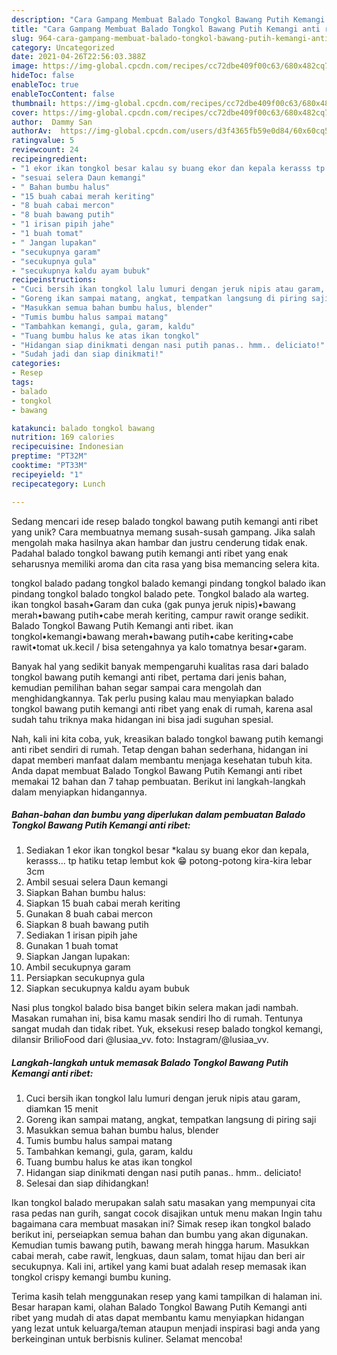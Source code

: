 ```yaml
---
description: "Cara Gampang Membuat Balado Tongkol Bawang Putih Kemangi anti ribet yang Bikin Ngiler"
title: "Cara Gampang Membuat Balado Tongkol Bawang Putih Kemangi anti ribet yang Bikin Ngiler"
slug: 964-cara-gampang-membuat-balado-tongkol-bawang-putih-kemangi-anti-ribet-yang-bikin-ngiler
category: Uncategorized
date: 2021-04-26T22:56:03.388Z
image: https://img-global.cpcdn.com/recipes/cc72dbe409f00c63/680x482cq70/balado-tongkol-bawang-putih-kemangi-anti-ribet-foto-resep-utama.jpg
hideToc: false
enableToc: true
enableTocContent: false
thumbnail: https://img-global.cpcdn.com/recipes/cc72dbe409f00c63/680x482cq70/balado-tongkol-bawang-putih-kemangi-anti-ribet-foto-resep-utama.jpg
cover: https://img-global.cpcdn.com/recipes/cc72dbe409f00c63/680x482cq70/balado-tongkol-bawang-putih-kemangi-anti-ribet-foto-resep-utama.jpg
author:  Dammy San
authorAv:  https://img-global.cpcdn.com/users/d3f4365fb59e0d84/60x60cq50/avatar.jpg
ratingvalue: 5
reviewcount: 24
recipeingredient:
- "1 ekor ikan tongkol besar kalau sy buang ekor dan kepala kerasss tp hatiku tetap lembut kok  potongpotong kirakira lebar 3cm"
- "sesuai selera Daun kemangi"
- " Bahan bumbu halus"
- "15 buah cabai merah keriting"
- "8 buah cabai mercon"
- "8 buah bawang putih"
- "1 irisan pipih jahe"
- "1 buah tomat"
- " Jangan lupakan"
- "secukupnya garam"
- "secukupnya gula"
- "secukupnya kaldu ayam bubuk"
recipeinstructions:
- "Cuci bersih ikan tongkol lalu lumuri dengan jeruk nipis atau garam, diamkan 15 menit"
- "Goreng ikan sampai matang, angkat, tempatkan langsung di piring saji"
- "Masukkan semua bahan bumbu halus, blender"
- "Tumis bumbu halus sampai matang"
- "Tambahkan kemangi, gula, garam, kaldu"
- "Tuang bumbu halus ke atas ikan tongkol"
- "Hidangan siap dinikmati dengan nasi putih panas.. hmm.. deliciato!"
- "Sudah jadi dan siap dinikmati!"
categories:
- Resep
tags:
- balado
- tongkol
- bawang

katakunci: balado tongkol bawang 
nutrition: 169 calories
recipecuisine: Indonesian
preptime: "PT32M"
cooktime: "PT33M"
recipeyield: "1"
recipecategory: Lunch

---
```



Sedang mencari ide resep balado tongkol bawang putih kemangi anti ribet yang unik? Cara membuatnya memang susah-susah gampang. Jika salah mengolah maka hasilnya akan hambar dan justru cenderung tidak enak. Padahal balado tongkol bawang putih kemangi anti ribet yang enak seharusnya memiliki aroma dan cita rasa yang bisa memancing selera kita.


tongkol balado padang tongkol balado kemangi pindang tongkol balado ikan pindang tongkol balado tongkol balado pete. Tongkol balado ala warteg. ikan tongkol basah•Garam dan cuka (gak punya jeruk nipis)•bawang merah•bawang putih•cabe merah keriting, campur rawit orange sedikit. Balado Tongkol Bawang Putih Kemangi anti ribet. ikan tongkol•kemangi•bawang merah•bawang putih•cabe keriting•cabe rawit•tomat uk.kecil / bisa setengahnya ya kalo tomatnya besar•garam.

Banyak hal yang sedikit banyak mempengaruhi kualitas rasa dari balado tongkol bawang putih kemangi anti ribet, pertama dari jenis bahan, kemudian pemilihan bahan segar sampai cara mengolah dan menghidangkannya. Tak perlu pusing kalau mau menyiapkan balado tongkol bawang putih kemangi anti ribet yang enak di rumah, karena asal sudah tahu triknya maka hidangan ini bisa jadi suguhan spesial.


Nah, kali ini kita coba, yuk, kreasikan balado tongkol bawang putih kemangi anti ribet sendiri di rumah. Tetap dengan bahan sederhana, hidangan ini dapat memberi manfaat dalam membantu menjaga kesehatan tubuh kita. Anda dapat membuat Balado Tongkol Bawang Putih Kemangi anti ribet memakai 12 bahan dan 7 tahap pembuatan. Berikut ini langkah-langkah dalam menyiapkan hidangannya.

<!--inarticleads1-->

##### Bahan-bahan dan bumbu yang diperlukan dalam pembuatan Balado Tongkol Bawang Putih Kemangi anti ribet:

1. Sediakan 1 ekor ikan tongkol besar *kalau sy buang ekor dan kepala, kerasss... tp hatiku tetap lembut kok 😁 potong-potong kira-kira lebar 3cm
1. Ambil sesuai selera Daun kemangi
1. Siapkan  Bahan bumbu halus:
1. Siapkan 15 buah cabai merah keriting
1. Gunakan 8 buah cabai mercon
1. Siapkan 8 buah bawang putih
1. Sediakan 1 irisan pipih jahe
1. Gunakan 1 buah tomat
1. Siapkan  Jangan lupakan:
1. Ambil secukupnya garam
1. Persiapkan secukupnya gula
1. Siapkan secukupnya kaldu ayam bubuk


Nasi plus tongkol balado bisa banget bikin selera makan jadi nambah. Masakan rumahan ini, bisa kamu masak sendiri lho di rumah. Tentunya sangat mudah dan tidak ribet. Yuk, eksekusi resep balado tongkol kemangi, dilansir BrilioFood dari @lusiaa_vv. foto: Instagram/@lusiaa_vv. 

<!--inarticleads2-->

##### Langkah-langkah untuk memasak Balado Tongkol Bawang Putih Kemangi anti ribet:

1. Cuci bersih ikan tongkol lalu lumuri dengan jeruk nipis atau garam, diamkan 15 menit
1. Goreng ikan sampai matang, angkat, tempatkan langsung di piring saji
1. Masukkan semua bahan bumbu halus, blender
1. Tumis bumbu halus sampai matang
1. Tambahkan kemangi, gula, garam, kaldu
1. Tuang bumbu halus ke atas ikan tongkol
1. Hidangan siap dinikmati dengan nasi putih panas.. hmm.. deliciato!
1. Selesai dan siap dihidangkan!

Ikan tongkol balado merupakan salah satu masakan yang mempunyai cita rasa pedas nan gurih, sangat cocok disajikan untuk menu makan Ingin tahu bagaimana cara membuat masakan ini? Simak resep ikan tongkol balado berikut ini, perseiapkan semua bahan dan bumbu yang akan digunakan. Kemudian tumis bawang putih, bawang merah hingga harum. Masukkan cabai merah, cabe rawit, lengkuas, daun salam, tomat hijau dan beri air secukupnya. Kali ini, artikel yang kami buat adalah resep memasak ikan tongkol crispy kemangi bumbu kuning. 

Terima kasih telah menggunakan resep yang kami tampilkan di halaman ini. Besar harapan kami, olahan Balado Tongkol Bawang Putih Kemangi anti ribet yang mudah di atas dapat membantu kamu menyiapkan hidangan yang lezat untuk keluarga/teman ataupun menjadi inspirasi bagi anda yang berkeinginan untuk berbisnis kuliner. Selamat mencoba!
